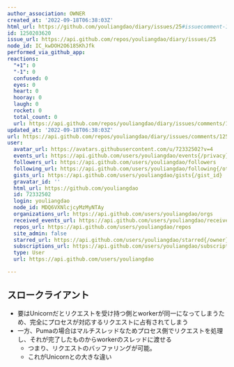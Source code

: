 ```yaml
---
author_association: OWNER
created_at: '2022-09-18T06:38:03Z'
html_url: https://github.com/youliangdao/diary/issues/25#issuecomment-1250203620
id: 1250203620
issue_url: https://api.github.com/repos/youliangdao/diary/issues/25
node_id: IC_kwDOH2O6185KhJfk
performed_via_github_app: 
reactions:
  "+1": 0
  "-1": 0
  confused: 0
  eyes: 0
  heart: 0
  hooray: 0
  laugh: 0
  rocket: 0
  total_count: 0
  url: https://api.github.com/repos/youliangdao/diary/issues/comments/1250203620/reactions
updated_at: '2022-09-18T06:38:03Z'
url: https://api.github.com/repos/youliangdao/diary/issues/comments/1250203620
user:
  avatar_url: https://avatars.githubusercontent.com/u/72332502?v=4
  events_url: https://api.github.com/users/youliangdao/events{/privacy}
  followers_url: https://api.github.com/users/youliangdao/followers
  following_url: https://api.github.com/users/youliangdao/following{/other_user}
  gists_url: https://api.github.com/users/youliangdao/gists{/gist_id}
  gravatar_id: ''
  html_url: https://github.com/youliangdao
  id: 72332502
  login: youliangdao
  node_id: MDQ6VXNlcjcyMzMyNTAy
  organizations_url: https://api.github.com/users/youliangdao/orgs
  received_events_url: https://api.github.com/users/youliangdao/received_events
  repos_url: https://api.github.com/users/youliangdao/repos
  site_admin: false
  starred_url: https://api.github.com/users/youliangdao/starred{/owner}{/repo}
  subscriptions_url: https://api.github.com/users/youliangdao/subscriptions
  type: User
  url: https://api.github.com/users/youliangdao

---
```

## スロークライアント
- 要はUnicornだとリクエストを受け持つ側とworkerが同一になってしまうため、完全にプロセスが対応するリクエストに占有されてしまう
- 一方、Pumaの場合はマルチスレッドなためプロセス側でリクエストを処理し、それが完了したものからworkerのスレッドに渡せる
  - つまり、リクエストのバッファリングが可能。
  - これがUnicornとの大きな違い
